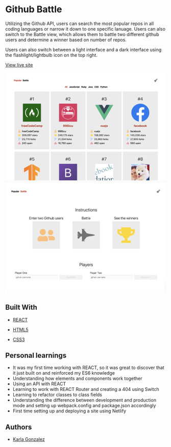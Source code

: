 # Github Battle

Utilizing the Github API, users can search the most popular repos in all coding languages or narrow it down to one specific lanuage. Users can also switch to the Battle view, which allows them to battle two different github users and determine a winner based on number of repos.

Users can also switch between a light interface and a dark interface using the flashlight/lightbulb icon on the top right.

[View live site](https://vigorous-almeida-0e9925.netlify.com)

![Image](popularRepos.png)
![Image](githubBattle.png)

## Built With

- [REACT](https://reactjs.org/)

- [HTML5](https://developer.mozilla.org/en-US/docs/Web/Guide/HTML/HTML5)

- [CSS3](https://developer.mozilla.org/en-US/docs/Learn/CSS/Introduction_to_CSS)

## Personal learnings

- It was my first time working with REACT, so it was great to discover that it just built on and reinforced my ES6 knowledge
- Understanding how elements and components work together
- Using an API with REACT
- Learning to work with REACT Router and creating a 404 using Switch
- Learning to refactor classes to class fields
- Understanding the difference between development and production mode and setting up webpack.config and package.json accordingly
- First time setting up and deploying a site using Netlify

## Authors

- [Karla Gonzalez](https://github.com/karlapaulina)
